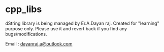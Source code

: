 # cpp_libs

dString library is being managed by Er.A.Dayan raj.
Created for "learning" purpose only. Please use it and revert back if you find any bugs/modifications.

Email : dayanraj.a@outlook.com